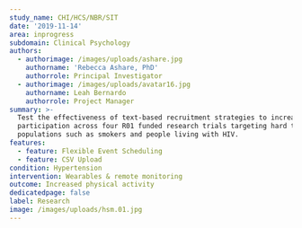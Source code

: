 ```yaml
---
study_name: CHI/HCS/NBR/SIT
date: '2019-11-14'
area: inprogress
subdomain: Clinical Psychology
authors:
  - authorimage: /images/uploads/ashare.jpg
    authorname: 'Rebecca Ashare, PhD'
    authorrole: Principal Investigator
  - authorimage: /images/uploads/avatar16.jpg
    authorname: Leah Bernardo
    authorrole: Project Manager
summary: >-
  Test the effectiveness of text-based recruitment strategies to increase
  participation across four R01 funded research trials targeting hard to reach
  populations such as smokers and people living with HIV.
features:
  - feature: Flexible Event Scheduling
  - feature: CSV Upload
condition: Hypertension
intervention: Wearables & remote monitoring
outcome: Increased physical activity
dedicatedpage: false
label: Research
image: /images/uploads/hsm.01.jpg
---
```


